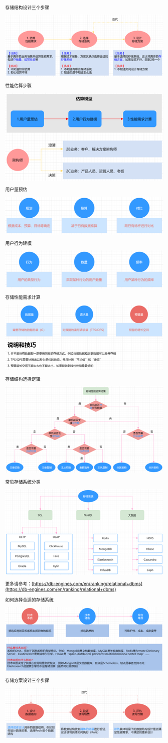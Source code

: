 存储结构设计三个步骤

![](lesson-4-1.png)

性能估算步骤

![](lesson-4-2.png)

用户量预估

![](lesson-4-3.png)

用户行为建模

![](lesson-4-4.png)

存储性能需求计算

![](lesson-4-5.png)

存储结构选择逻辑

![](lesson-4-6.png)

常见存储系统分类

![](lesson-4-7.png)

更多请参考：[https://db-engines.com/en/ranking/relational+dbms](https://db-engines.com/en/ranking/relational+dbms)

如何选择合适的存储系统

![](lesson-4-8.png)

存储方案设计三个步骤

![](lesson-4-9.png)
